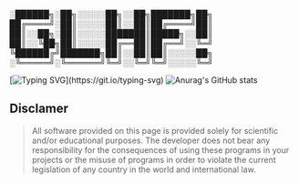 
░██████╗░██╗░░░░░██╗░░██╗███████╗██╗
██╔════╝░██║░░░░░██║░░██║██╔════╝██║
██║░░██╗░██║░░░░░███████║█████╗░░██║
██║░░╚██╗██║░░░░░██╔══██║██╔══╝░░╚═╝
╚██████╔╝███████╗██║░░██║██║░░░░░██╗
░╚═════╝░╚══════╝╚═╝░░╚═╝╚═╝░░░░░╚═╝

[![Typing SVG](https://readme-typing-svg.herokuapp.com?color=36f723&lines=$+Hello+everyone!)](https://git.io/typing-svg)
![Anurag's GitHub stats](https://github-readme-stats.vercel.app/api?username=N1ckhack&show_icons=true&theme=cobalt)
## Disclamer
> All software provided on this page is provided solely for scientific and/or educational purposes.
The developer does not bear any responsibility for the consequences of using these programs in your projects or the misuse of programs in order to violate the current legislation of any country in the world and international law.
